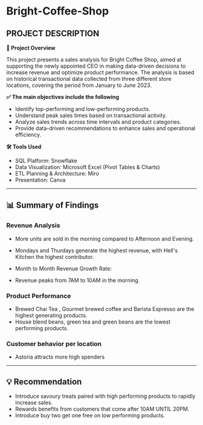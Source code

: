 # Bright-Coffee-Shop

## **PROJECT DESCRIPTION**

**📝 Project Overview**

This project presents a sales analysis for Bright Coffee Shop, aimed at supporting the newly appointed CEO in making data-driven decisions to increase revenue and optimize product performance. The analysis is based on historical transactional data collected from three different store locations, covering the period from January to June 2023. 

**✅ The main objectives include the following**

- Identify top-performing and low-performing products.
- Understand peak sales times based on transactional activity.
- Analyze sales trends across time intervals and product categories.
- Provide data-driven recommendations to enhance sales and operational efficiency.

**🛠️ Tools Used**

- SQL Platform: Snowflake
- Data Visualization: Microsoft Excel (Pivot Tables & Charts)
- ETL Planning & Architecture: Miro
- Presentation: Canva
___
## **📊 Summary of Findings**

### Revenue Analysis

- More units are sold in the morning compared to Afternoon and Evening.

- Mondays and Thurdays generate the highest revenue, with Hell's Kitchen the highest contributor.
- Month to Month Revenue Growth Rate:
 
- Revenue peaks from 7AM  to 10AM in the morning.

### Product Performance
- Brewed Chai Tea , Gourmet brewed coffee and Barista Espresso are the highest generating products.
- House blend beans, green tea and green beans are the lowest performing  products.
### Customer behavior per location
- Astoria attracts more high spenders
___
## **💡 Recommendation**
- Introduce savoury treats paired with high performing products to rapidly increase sales.
- Rewards benefits from customers that come after 10AM UNTIL 20PM.
- Introduce buy  two get one free on low performing products.
